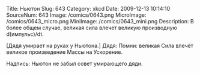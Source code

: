 Title: Ньютон 
Slug: 643 
Category: xkcd 
Date: 2009-12-13 10:14:10 
SourceNum: 643 
Image: /comics/0643.png 
MicroImage: /comics/0643_micro.png 
MiniImage: /comics/0643_mini.png 
Description: В более общем случае, великая сила влечет великую производную d(импульс)/dt. 

[Дядя умирает на руках у Ньютона.]
Дядя: Помни: великая Сила влечёт великое произведение Массы на Ускорение.

Надпись: Ньютон не забыл совет умирающего дяди.